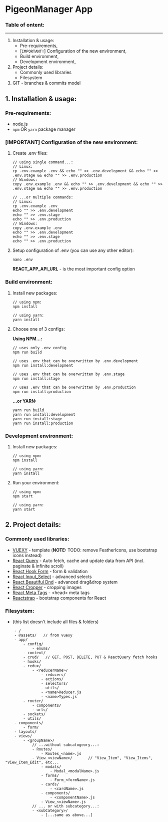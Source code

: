 # PigeonManager App

### Table of ontent:
***
1. Installation & usage:
    - Pre-requirements,
    - [`IMPORTANT!`] Configuration of the new environment,
    - Build environment,
    - Development environment,
2. Project details:
    - Commonly used libraries
    - Filesystem
3. GIT - branches & commits model


## 1. Installation & usage: 

### Pre-requirements:
- node.js
- `npm` OR `yarn` package manager

### [IMPORTANT] Configuration of the new environment:

1. Create .env files:
    ```
   // using single command...:
   // Linux:
   cp .env.example .env && echo "" >> .env.development && echo "" >> .env.stage && echo "" >> .env.production
   // Windows:
   copy .env.example .env && echo "" >> .env.development && echo "" >> .env.stage && echo "" >> .env.production
   
   // ...or multiple commands:
   // Linux:
   cp .env.example .env
   echo "" >> .env.development
   echo "" >> .env.stage
   echo "" >> .env.production
   // Windows:
   copy .env.example .env
   echo "" >> .env.development
   echo "" >> .env.stage
   echo "" >> .env.production
    ```
2. Setup configuration of .env (you can use any other editor):
    ```
    nano .env
    ```
    **REACT_APP_API_URL** - is the most important config option

### Build environment:

1. Install new packages:
    ```
    // using npm:
    npm install
    
    // using yarn:
    yarn install
    ```
2. Choose one of 3 configs:
    
    **Using NPM...:**
    ```
    // uses only .env config
    npm run build
   
    // uses .env that can be overwritten by .env.development
    npm run install:development
   
    // uses .env that can be overwritten by .env.stage
    npm run install:stage
   
    // uses .env that can be overwritten by .env.production
    npm run install:production
    ```
    **...or YARN:**
    ```
    yarn run build
    yarn run install:development
    yarn run install:stage
    yarn run install:production
    ```

### Development environment:

1. Install new packages:
    ```
    // using npm:
    npm install
    
    // using yarn:
    yarn install
    ```
2. Run your environment:

    ```
    // using npm:
    npm start
    
    // using yarn:
    yarn start
    ```
   
   
## 2. Project details:

### Commonly used libraries:

- [VUEXY](https://pixinvent.com/demo/vuexy-react-admin-dashboard-template/landing/) - template (**NOTE:** TODO: remove FeatherIcons, use bootstrap icons instead)
- [React Query](https://react-query.tanstack.com/guides/queries) - Auto fetch, cache and update data from API (incl. paginate & infinite scroll)
- [React Hook Form](https://react-hook-form.com/api) - form & validation
- [React Input_Select](https://react-select.com) - advanced selects
- [React Beautiful Dnd](https://github.com/atlassian/react-beautiful-dnd) - advanced drag&drop system
- [React Cropper](https://www.npmjs.com/package/react-cropper) - cropping images
- [React Meta Tags](https://www.npmjs.com/package/react-meta-tags) - \<head\> meta tags
- [Reactstrap](https://reactstrap.github.io/components/alerts/) - bootstrap components for React
    
### Filesystem:

   - (this list doesn't include all files & folders)


```
    - /
    - @assets/   // from vuexy
    - app/
        - config/
            - enums/
        - context/
        - crud/   // GET, POST, DELETE, PUT & ReactQuery fetch hooks
        - hooks/
        - redux/
            - <reducerName>/
                - reducers/
                - actions/
                - selectors/
                - utils/
                - <name>Reducer.js
                - <name>Types.js
        - router/
            - components/
            - urls/
        - sockets/
        - utils/
    - components/
        - form/
    - layouts/
    - views/
        - <groupName>/
            // ...without subcatogeory...:
            - Routes/
                - Routes_<name>.js     
            - View_<viewName>/       // "View_Item", "View_Items", "View_Item_Edit", etc...
                - modals/
                    - Modal_<modalName>.js
                - forms/
                    - Form_<formName>.js
                - cards/
                    - <cardName>.js
                - components/
                    - <componentName>.js
                - View_<viewName>.js
            // ... or with subcategory...:
            - <subCategory>/
                - [...same as above...]
```
